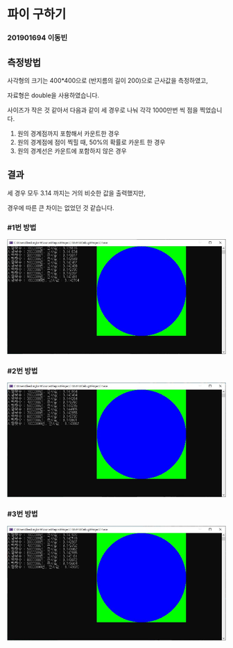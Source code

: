 # 파이 구하기

### 201901694 이동빈



## 측정방법

사각형의 크기는 400*400으로 (반지름의 길이 200)으로 근사값을 측정하였고,

 자료형은 double을 사용하였습니다.



사이즈가 작은 것 같아서 다음과 같이 세 경우로 나눠 각각 1000만번 씩 점을 찍었습니다.

1. 원의 경계점까지 포함해서 카운트한 경우
2. 원의 경계점에 점이 찍힐 때, 50%의 확률로 카운트 한 경우
3. 원의 경계선은 카운트에 포함하지 않은 경우



## 결과

세 경우 모두 3.14 까지는 거의 비슷한 값을 출력했지만,

경우에 따른 큰 차이는 없었던 것 같습니다.



### #1번 방법

![example](\images\example.JPG)



### #2번 방법

![example2](\images\example2.JPG)



### #3번 방법

![example3](\images\example3.JPG)

